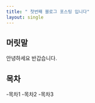 ```yaml
---
title: " 첫번째 블로그 포스팅 입니다"
layout: single 
---
```


## 머릿말 

안녕하세요 반갑습니다. 

## 목차 

-목차1
-목차2
-목차3 

